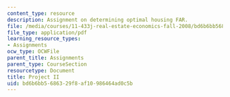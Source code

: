```yaml
---
content_type: resource
description: Assignment on determining optimal housing FAR.
file: /media/courses/11-433j-real-estate-economics-fall-2008/bd6b6bb5686329f8af10986464ad0c5b_ps2_08.pdf
file_type: application/pdf
learning_resource_types:
- Assignments
ocw_type: OCWFile
parent_title: Assignments
parent_type: CourseSection
resourcetype: Document
title: Project II
uid: bd6b6bb5-6863-29f8-af10-986464ad0c5b
---
```

